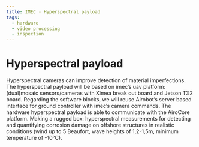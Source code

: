 ```yaml
---
title: IMEC - Hyperspectral payload
tags:
  - hardware
  - video processing
  - inspection
---
```


# Hyperspectral payload

Hyperspectral cameras can improve detection of material imperfections. The hyperspectral payload will be based on imec’s uav platform: (dual)mosaic sensors/cameras with Ximea break out board and Jetson TX2 board. Regarding the software blocks, we will reuse Airobot’s server based interface for ground controller with imec’s camera commands.
The hardware hyperspectral payload is able to communicate with the AiroCore platform. Making a rugged box:  hyperspectral measurements for detecting and quantifying corrosion damage on offshore structures in realistic conditions (wind up to 5 Beaufort, wave heights of 1,2-1,5m, minimum temperature of -10°C).

